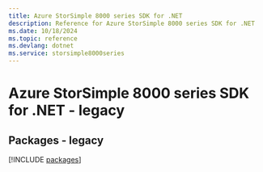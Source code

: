 ```yaml
---
title: Azure StorSimple 8000 series SDK for .NET
description: Reference for Azure StorSimple 8000 series SDK for .NET
ms.date: 10/18/2024
ms.topic: reference
ms.devlang: dotnet
ms.service: storsimple8000series
---
```

# Azure StorSimple 8000 series SDK for .NET - legacy
## Packages - legacy
[!INCLUDE [packages](storsimple-8000-series-index.md)]